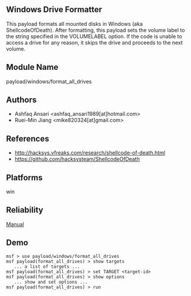 ## Windows Drive Formatter

This payload formats all mounted disks in Windows (aka 
ShellcodeOfDeath). After formatting, this payload sets the 
volume label to the string specified in the VOLUMELABEL 
option. If the code is unable to access a drive for any 
reason, it skips the drive and proceeds to the next volume.


## Module Name
payload/windows/format_all_drives

## Authors
* Ashfaq Ansari <ashfaq_ansari1989[at]hotmail.com>
* Ruei-Min Jiang <mike820324[at]gmail.com>


## References
* http://hacksys.vfreaks.com/research/shellcode-of-death.html
* https://github.com/hacksysteam/ShellcodeOfDeath




## Platforms
win

## Reliability
[Manual](https://github.com/rapid7/metasploit-framework/wiki/Exploit-Ranking)

## Demo

```
msf > use payload/windows/format_all_drives
msf payload(format_all_drives) > show targets
   ... a list of targets ...
msf payload(format_all_drives) > set TARGET <target-id>
msf payload(format_all_drives) > show options
   ... show and set options ...
msf payload(format_all_drives) > run
```
    
    